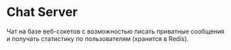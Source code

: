 # Chat Server
Чат на базе веб-сокетов с возможностью писать приватные сообщения и получать статистику по пользователям (хранится в Redis).
